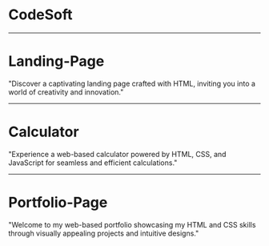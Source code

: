 # CodeSoft
---

# Landing-Page
"Discover a captivating landing page crafted with HTML, inviting you into a world of creativity and innovation."

---

# Calculator
"Experience a web-based calculator powered by HTML, CSS, and JavaScript for seamless and efficient calculations."

---

# Portfolio-Page
"Welcome to my web-based portfolio showcasing my HTML and CSS skills through visually appealing projects and intuitive designs."
